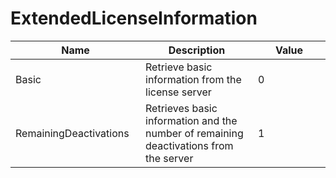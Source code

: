 # ExtendedLicenseInformation

<table><thead><tr><th width="192">Name</th><th>Description</th><th width="100">Value</th></tr></thead><tbody><tr><td>Basic</td><td>Retrieve basic information from the license server</td><td>0</td></tr><tr><td>RemainingDeactivations</td><td>Retrieves basic information and the number of remaining deactivations from the server</td><td>1</td></tr></tbody></table>
